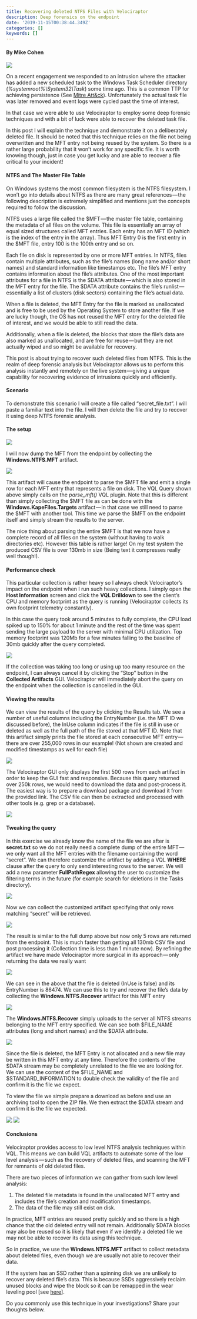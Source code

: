 ```yaml
---
title: Recovering deleted NTFS Files with Velociraptor
description: Deep forensics on the endpoint
date: '2019-11-15T00:38:44.349Z'
categories: []
keywords: []
---
```


#### By Mike Cohen

![](../../img/1__UeLogCK7iLyCv__VWc7RMRA.jpeg)

On a recent engagement we responded to an intrusion where the attacker has added a new scheduled task to the Windows Task Scheduler directory (_%systemroot%\\System32\\Task_) some time ago. This is a common TTP for achieving persistence (See [Mitre Att&ck](https://attack.mitre.org/techniques/T1053/)). Unfortunately the actual task file was later removed and event logs were cycled past the time of interest.

In that case we were able to use Velociraptor to employ some deep forensic techniques and with a bit of luck were able to recover the deleted task file.

In this post I will explain the technique and demonstrate it on a deliberately deleted file. It should be noted that this technique relies on the file not being overwritten and the MFT entry not being reused by the system. So there is a rather large probability that it won’t work for any specific file. It is worth knowing though, just in case you get lucky and are able to recover a file critical to your incident!

#### NTFS and The Master File Table

On Windows systems the most common filesystem is the NTFS filesystem. I won’t go into details about NTFS as there are many great references — the following description is extremely simplified and mentions just the concepts required to follow the discussion.

NTFS uses a large file called the $MFT — the master file table, containing the metadata of all files on the volume. This file is essentially an array of equal sized structures called MFT entries. Each entry has an MFT ID (which is the index of the entry in the array). Thus MFT Entry 0 is the first entry in the $MFT file, entry 100 is the 100th entry and so on.

Each file on disk is represented by one or more MFT entries. In NTFS, files contain multiple attributes, such as the file’s names (long name and/or short names) and standard information like timestamps etc. The file’s MFT entry contains information about the file’s attributes. One of the most important attributes for a file in NTFS is the $DATA attribute — which is also stored in the MFT entry for the file. The $DATA attribute contains the file’s runlist — essentially a list of clusters (disk sectors) containing the file’s actual data.

When a file is deleted, the MFT Entry for the file is marked as unallocated and is free to be used by the Operating System to store another file. If we are lucky though, the OS has not reused the MFT entry for the deleted file of interest, and we would be able to still read the data.

Additionally, when a file is deleted, the blocks that store the file’s data are also marked as unallocated, and are free for reuse — but they are not actually wiped and so might be available for recovery.

This post is about trying to recover such deleted files from NTFS. This is the realm of deep forensic analysis but Velociraptor allows us to perform this analysis instantly and remotely on the live system — giving a unique capability for recovering evidence of intrusions quickly and efficiently.

#### Scenario

To demonstrate this scenario I will create a file called “secret\_file.txt”. I will paste a familiar text into the file. I will then delete the file and try to recover it using deep NTFS forensic analysis.

#### The setup

![](../../img/1__WfcNInJv6JcYN2CL__dJAgg.png)

I will now dump the MFT from the endpoint by collecting the **Windows.NTFS.MFT** artifact.

![](../../img/1__g4O0YGpky5hH__P2TScT7zQ.png)

This artifact will cause the endpoint to parse the $MFT file and emit a single row for each MFT entry that represents a file on disk. The VQL Query shown above simply calls on the _parse\_mft()_ VQL plugin. Note that this is different than simply collecting the $MFT file as can be done with the **Windows.KapeFiles.Targets** artifact — in that case we still need to parse the $MFT with another tool. This time we parse the $MFT on the endpoint itself and simply stream the results to the server.

The nice thing about parsing the entire $MFT is that we now have a complete record of all files on the system (without having to walk directories etc). However this table is rather large! On my test system the produced CSV file is over 130mb in size (Being text it compresses really well though!).

#### Performance check

This particular collection is rather heavy so I always check Velociraptor’s impact on the endpoint when I run such heavy collections. I simply open the **Host Information** screen and click the **VQL Drilldown** to see the client’s CPU and memory footprint as the query is running (Velociraptor collects its own footprint telemetry constantly).

In this case the query took around 5 minutes to fully complete, the CPU load spiked up to 150% for about 1 minute and the rest of the time was spent sending the large payload to the server with minimal CPU utilization. Top memory footprint was 120Mb for a few minutes falling to the baseline of 30mb quickly after the query completed.

![](../../img/1__HZsiiepiiL__PYUIz7zuHUA.png)

If the collection was taking too long or using up too many resource on
the endpoint, I can always cancel it by clicking the “Stop” button in
the **Collected Artifacts** GUI. Velociraptor will immediately abort
the query on the endpoint when the collection is cancelled in the GUI.

#### Viewing the results

We can view the results of the query by clicking the Results tab. We see a number of useful columns including the EntryNumber (i.e. the MFT ID we discussed before), the InUse column indicates if the file is still in use or deleted as well as the full path of the file stored at that MFT ID. Note that this artifact simply prints the file stored at each consecutive MFT entry — there are over 255,000 rows in our example! (Not shown are created and modified timestamps as well for each file)

![](../../img/1__zKoK8jx__DiM17yhyDofLTQ.png)

The Velociraptor GUI only displays the first 500 rows from each artifact in order to keep the GUI fast and responsive. Because this query returned over 250k rows, we would need to download the data and post-process it. The easiest way is to prepare a download package and download it from the provided link. The CSV file can then be extracted and processed with other tools (e.g. grep or a database).

![](../../img/1__GWpawiYVVZxrUgkmD__moBg.png)

#### Tweaking the query

In this exercise we already know the name of the file we are after is **secret.txt** so we do not really need a complete dump of the entire MFT — we only want all the MFT entries with the filename containing the word “secret”. We can therefore customize the artifact by adding a VQL **WHERE** clause after the query to only send interesting rows to the server. We will add a new parameter **FullPathRegex** allowing the user to customize the filtering terms in the future (for example search for deletions in the Tasks directory).

![](../../img/1__AQwNLywmhyRkWS4jwhzeow.png)

Now we can collect the customized artifact specifying that only rows matching “secret” will be retrieved.

![](../../img/1__yaJsmM9lSFeGU8xW__q5qmA.png)

The result is similar to the full dump above but now only 5 rows are returned from the endpoint. This is much faster than getting all 130mb CSV file and post processing it (Collection time is less than 1 minute now). By refining the artifact we have made Velociraptor more surgical in its approach — only returning the data we really want

![](../../img/1__hH7zhLQt__TK2JgWOVFvrDw.png)

We can see in the above that the file is deleted (InUse is false) and its EntryNumber is 86474. We can use this to try and recover the file’s data by collecting the **Windows.NTFS.Recover** artifact for this MFT entry

![](../../img/1__ndPT5EnGcAm5fJYaHmbcAg.png)

The **Windows.NTFS.Recover** simply uploads to the server all NTFS streams belonging to the MFT entry specified. We can see both $FILE\_NAME attributes (long and short names) and the $DATA attribute.

![](../../img/1__OaIiPJRPjqFi75nqQ6pOZw.png)

Since the file is deleted, the MFT Entry is not allocated and a new file may be written in this MFT entry at any time. Therefore the contents of the $DATA stream may be completely unrelated to the file we are looking for. We can use the content of the $FILE\_NAME and $STANDARD\_INFORMATION to double check the validity of the file and confirm it is the file we expect.

To view the file we simple prepare a download as before and use an archiving tool to open the ZIP file. We then extract the $DATA stream and confirm it is the file we expected.

![](../../img/1__znDhPzuQ3Uy0hKkR0xPc7Q.png)
![](../../img/1__Z__8h6SVkmkKVc6xSJlJtuA.png)

#### Conclusions

Velociraptor provides access to low level NTFS analysis techniques within VQL. This means we can build VQL artifacts to automate some of the low level analysis — such as the recovery of deleted files, and scanning the MFT for remnants of old deleted files.

There are two pieces of information we can gather from such low level analysis:

1.  The deleted file metadata is found in the unallocated MFT entry and includes the file’s creation and modification timestamps.
2.  The data of the file may still exist on disk.

In practice, MFT entries are reused pretty quickly and so there is a high chance that the old deleted entry will not remain. Additionally $DATA blocks may also be reused so it is likely that even if we identify a deleted file we may not be able to recover its data using this technique.

So in practice, we use the **Windows.NTFS.MFT** artifact to collect metadata about deleted files, even though we are usually not able to recover their data.

If the system has an SSD rather than a spinning disk we are unlikely to recover any deleted file’s data. This is because SSDs aggressively reclaim unused blocks and wipe the block so it can be remapped in the wear leveling pool \[see [here](https://blog.elcomsoft.com/2019/01/life-after-trim-using-factory-access-mode-for-imaging-ssd-drives/)\].

Do you commonly use this technique in your investigations? Share your thoughts below.

